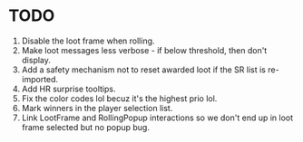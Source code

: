 # TODO

1. Disable the loot frame when rolling.
2. Make loot messages less verbose - if below threshold, then don't display.
3. Add a safety mechanism not to reset awarded loot if the SR list is re-imported.
4. Add HR surprise tooltips.
5. Fix the color codes lol becuz it's the highest prio lol.
6. Mark winners in the player selection list.
7. Link LootFrame and RollingPopup interactions so we don't end up in loot frame selected but no popup bug.
